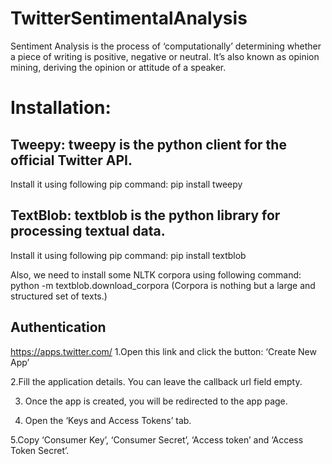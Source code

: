 # TwitterSentimentalAnalysis

Sentiment Analysis is the process of ‘computationally’ determining whether a piece of writing is positive, negative or neutral. It’s also known as opinion mining, deriving the opinion or attitude of a speaker.

# Installation:

## Tweepy: tweepy is the python client for the official Twitter API.
Install it using following pip command:
pip install tweepy

## TextBlob: textblob is the python library for processing textual data.
Install it using following pip command:
pip install textblob

Also, we need to install some NLTK corpora using following command:
python -m textblob.download_corpora
(Corpora is nothing but a large and structured set of texts.)

## Authentication
https://apps.twitter.com/
1.Open this link and click the button: ‘Create New App’

2.Fill the application details. You can leave the callback url field empty.

3. Once the app is created, you will be redirected to the app page.

4. Open the ‘Keys and Access Tokens’ tab.

5.Copy ‘Consumer Key’, ‘Consumer Secret’, ‘Access token’ and ‘Access Token Secret’.
